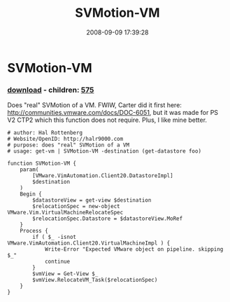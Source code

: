 ﻿---
pid:            574
poster:         halr9000
title:          SVMotion-VM
date:           2008-09-09 17:39:28
format:         posh
parent:         0
parent:         0
children:       575
---

# SVMotion-VM

### [download](574.ps1) - children: [575](575.md)

Does "real" SVMotion of a VM. FWIW, Carter did it first here: http://communities.vmware.com/docs/DOC-6051, but it was made for PS V2 CTP2 which this function does not require. Plus, I like mine better.

```posh
# author: Hal Rottenberg
# Website/OpenID: http://halr9000.com
# purpose: does "real" SVMotion of a VM
# usage: get-vm | SVMotion-VM -destination (get-datastore foo)

function SVMotion-VM {
	param(
		[VMware.VimAutomation.Client20.DatastoreImpl]
		$destination
	)
	Begin {
		$datastoreView = get-view $destination
		$relocationSpec = new-object VMware.Vim.VirtualMachineRelocateSpec
		$relocationSpec.Datastore = $datastoreView.MoRef
	}
	Process {
		if ( $_ -isnot VMware.VimAutomation.Client20.VirtualMachineImpl ) {
			Write-Error "Expected VMware object on pipeline. skipping $_"
			continue
		}
		$vmView = Get-View $_
		$vmView.RelocateVM_Task($relocationSpec)
	}
}


```
